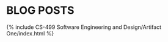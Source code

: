 ---
---

# BLOG POSTS

{% include CS-499 Software Engineering and Design/Artifact One/index.html %}
